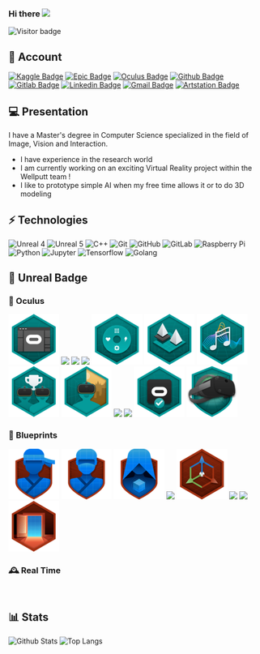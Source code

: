 ### Hi there <img src=https://media.giphy.com/media/hvRJCLFzcasrR4ia7z/giphy.gif width=25px>

![Visitor badge](https://visitor-badge.glitch.me/badge?page_id=Arnaud58.Arnaud58)

## 🐣 Account

[![Kaggle Badge](https://img.shields.io/badge/-Arnaud58-26C0FF?style=flat-square&logo=Kaggle&logoColor=white&link=https://www.kaggle.com/arnaud58/)](https://www.kaggle.com/arnaud58/)
[![Epic Badge](https://img.shields.io/badge/-Gould58-black?style=flat-square&logo=unrealengine&logoColor=white&link=https://learn.unrealengine.com/)](https://learn.unrealengine.com/)
[![Oculus Badge](https://img.shields.io/badge/-Gould58-black?style=flat-square&logo=oculus&logoColor=white&link=https://developer.oculus.com)](https://developer.oculus.com)
[![Github Badge](https://img.shields.io/badge/-Arnaud58-181717?style=flat-square&logo=github&logoColor=white&link=https://github.com/Arnaud58)](https://github.com/Arnaud58)
[![Gitlab Badge](https://img.shields.io/badge/-Arnaud58-FCA121?style=flat-square&logo=gitlab&logoColor=white&link=https://gitlab.com/Arnaud58)](https://gitlab.com/Arnaud58)
[![Linkedin Badge](https://img.shields.io/badge/-ArnaudRougetet-blue?style=flat-square&logo=Linkedin&logoColor=white&link=https://www.linkedin.com/in/arnaud-rougetet-092414158/)](https://www.linkedin.com/in/arnaud-rougetet-092414158/)
[![Gmail Badge](https://img.shields.io/badge/-r.arnaud500@gmail.com-c14438?style=flat-square&logo=Gmail&logoColor=white&link=mailto:r.arnaud500@gmail.com)](mailto:r.arnaud500@gmail.com)
[![Artstation Badge](https://img.shields.io/badge/-arnaudrougetet7-171717?style=flat-square&logo=artstation&link=https://www.artstation.com/arnaudrougetet7)](https://www.artstation.com/arnaudrougetet7)

## 💻 Presentation

I have a Master's degree in Computer Science specialized in the field of Image, Vision and Interaction.
- I have experience in the research world
- I am currently working on an exciting Virtual Reality project within the Wellputt team !
- I like to prototype simple AI when my free time allows it or to do 3D modeling

## ⚡ Technologies

![Unreal 4](https://img.shields.io/badge/-UE4-black?style=flat-square&logo=unrealengine)
![Unreal 5](https://img.shields.io/badge/-UE5-6ebdf6?style=flat-square&logo=unrealengine&logoColor=black)
![C++](https://img.shields.io/badge/-C++-00599C?style=flat-square&logo=c)
![Git](https://img.shields.io/badge/-Git-black?style=flat-square&logo=git)
![GitHub](https://img.shields.io/badge/-GitHub-181717?style=flat-square&logo=github)
![GitLab](https://img.shields.io/badge/-GitLab-FCA121?style=flat-square&logo=gitlab)
![Raspberry Pi](https://img.shields.io/badge/-Raspberry%20Pi-C51A4A?style=flat-square&logo=Raspberry-Pi)
![Python](https://img.shields.io/badge/-Python-FFD240?style=flat-square&logo=Python)
![Jupyter](https://img.shields.io/badge/-Jupyter-FDF41C?style=flat-square&logo=jupyter)
![Tensorflow](https://img.shields.io/badge/-Tensorflow-E95431?style=flat-square&logo=tensorflow)
![Golang](https://img.shields.io/badge/-Golang-lightblue?style=flat-square&logo=go)

## 🏴󠁧󠁢󠁳󠁣󠁴󠁿 Unreal Badge

### 🥽 Oculus 

![](img/39393-PrepareUnrealforVirtualRealityDevelopment.png)
![](img/39397-IdentifyGraphics%26RenderingConsiderationsforVR.png)
![](img/39401-Understand%26ImplementLocomotion%26Ergonomics.png)
![](img/39405-IncorporateHandpresence%26Interaction.png)
![](img/39409-ImplementUIwithUnrealMotionGraphics.png)
![](img/39413-DemonstrateLevelLoadOptimization.png)
![](img/39417-SoundDesignforVirtualReality.png)
![](img/39422-CreateaSocialVRExperience.png)
![](img/39426-OculusMixedRealityCapture.png)
![](img/39430-Tools%26PrinciplesforProjectOptimization.png)
![](img/39437-AnalyzePerformance%26ApplyCommonOptimizations.png)
![](img/39438-PrepareYourOculusVRAppforSubmission.png)
![](img/39442-OculusVRProductionforUnrealEngine.png)

### 📘 Blueprints

![](img/39734-BlueprintJourneyman.png)
![](img/39735-BlueprintNinja.png)
![](img/39736-BlueprintMaster.png)
![](img/30810-110BlueprintEssentialConcepts%402x.png)
![](img/39266-UnrealEditorFundamentals-ActorsandBlueprints.png)
![](img/38819-656BlueprintKickstart%402x.png)
![](img/39655-1043-Blueprint-Runtime-Saving-Loading%402x-Copy-Copy.png)
![](img/39567-BlueprintsandGameplayInDevelopment.png)

### 🕰️ Real Time

![]()
![]()

## :bar_chart: Stats

![Github Stats](https://github-readme-stats.vercel.app/api?username=Arnaud58&include_all_commits=true&show_icons=true&hide=prs,issues&role=OWNER,ORGANIZATION_MEMBER,COLLABORATOR&theme=tokyonight)
![Top Langs](https://github-readme-stats-one-bice.vercel.app/api/top-langs/?username=Arnaud58&langs_count=10&layout=compact&role=OWNER,ORGANIZATION_MEMBER,COLLABORATOR&theme=tokyonight)
  
